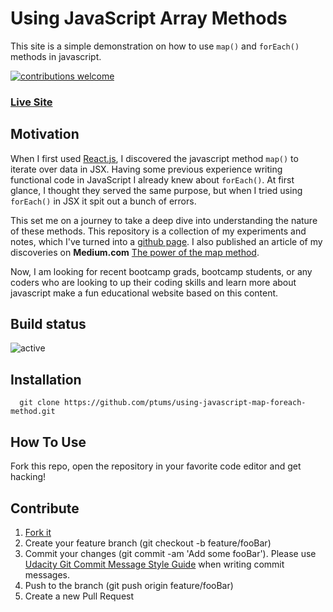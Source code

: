 # Using JavaScript Array Methods

This site is a simple demonstration on how to use ```map()``` and ```forEach()``` methods in javascript. 

[![contributions welcome](https://img.shields.io/badge/contributions-welcome-brightgreen.svg?style=flat)](https://github.com/dwyl/esta/issues)

### [Live Site](https://ptums.github.io/using-javascript-array-methods/)

## Motivation

When I first used [React.js](https://reactjs.org), I discovered the javascript method ```map()``` to iterate over data in JSX. Having some previous experience writing functional code in JavaScript I already knew about ```forEach()```.  At first glance, I thought they served the same purpose, but when I tried using ```forEach()``` in JSX it spit out a bunch of errors.

This set me on a journey to take a deep dive into understanding the nature of these methods. This repository is a collection of my experiments and notes, which I've turned into a [github page](https://ptums.github.io/using-javascript-array-methods/). I also published an article of my discoveries on **Medium.com** [The power of the map method](https://medium.com/@petertumulty/the-power-of-the-map-method-4db6b1a73655).

Now, I am looking for recent bootcamp grads, bootcamp students, or any coders who are looking to up their coding skills and learn more about javascript make a fun educational website based on this content. 

## Build status

![active](https://www.repostatus.org/badges/latest/active.svg)

## Installation

``` 
  git clone https://github.com/ptums/using-javascript-map-foreach-method.git
```

## How To Use

Fork this repo, open the repository in your favorite code editor and get hacking!

## Contribute

1. [Fork it](https://github.com/ptums/using-javascript-array-methods/fork)
2. Create your feature branch (git checkout -b feature/fooBar)
3. Commit your changes (git commit -am 'Add some fooBar'). Please use [Udacity Git Commit Message Style Guide](https://udacity.github.io/git-styleguide/) when writing commit messages.
4. Push to the branch (git push origin feature/fooBar)
5. Create a new Pull Request
